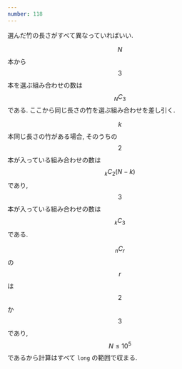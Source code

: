 ```yaml
---
number: 118
---
```

選んだ竹の長さがすべて異なっていればいい.

$$ N $$ 本から $$ 3 $$ 本を選ぶ組み合わせの数は $$ {}_NC_3 $$ である. ここから同じ長さの竹を選ぶ組み合わせを差し引く.

$$ k $$ 本同じ長さの竹がある場合, そのうちの $$ 2 $$ 本が入っている組み合わせの数は $$ {}_kC_2 (N-k) $$ であり, $$ 3 $$ 本が入っている組み合わせの数は $$ {}_kC_3 $$ である.

$$ {}_nC_r $$ の $$ r $$ は $$ 2 $$ か $$ 3 $$ であり, $$ N \leq 10^5 $$ であるから計算はすべて `long` の範囲で収まる.
